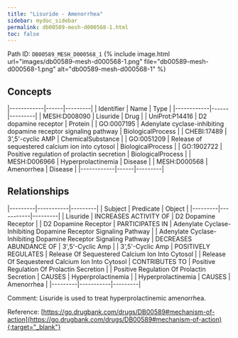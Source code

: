 ```yaml
---
title: "Lisuride - Amenorrhea"
sidebar: mydoc_sidebar
permalink: db00589-mesh-d000568-1.html
toc: false 
---
```



Path ID: `DB00589_MESH_D000568_1`
{% include image.html url="images/db00589-mesh-d000568-1.png" file="db00589-mesh-d000568-1.png" alt="db00589-mesh-d000568-1" %}

## Concepts

|------------|------|---------|
| Identifier | Name | Type    |
|------------|------|---------|
| MESH:D008090 | Lisuride | Drug |
| UniProt:P14416 | D2 dopamine receptor | Protein |
| GO:0007195 | Adenylate cyclase-inhibiting dopamine receptor signaling pathway | BiologicalProcess |
| CHEBI:17489 | 3',5'-cyclic AMP | ChemicalSubstance |
| GO:0051209 | Release of sequestered calcium ion into cytosol | BiologicalProcess |
| GO:1902722 | Positive regulation of prolactin secretion | BiologicalProcess |
| MESH:D006966 | Hyperprolactinemia | Disease |
| MESH:D000568 | Amenorrhea | Disease |
|------------|------|---------|

## Relationships

|---------|-----------|---------|
| Subject | Predicate | Object  |
|---------|-----------|---------|
| Lisuride | INCREASES ACTIVITY OF | D2 Dopamine Receptor |
| D2 Dopamine Receptor | PARTICIPATES IN | Adenylate Cyclase-Inhibiting Dopamine Receptor Signaling Pathway |
| Adenylate Cyclase-Inhibiting Dopamine Receptor Signaling Pathway | DECREASES ABUNDANCE OF | 3',5'-Cyclic Amp |
| 3',5'-Cyclic Amp | POSITIVELY REGULATES | Release Of Sequestered Calcium Ion Into Cytosol |
| Release Of Sequestered Calcium Ion Into Cytosol | CONTRIBUTES TO | Positive Regulation Of Prolactin Secretion |
| Positive Regulation Of Prolactin Secretion | CAUSES | Hyperprolactinemia |
| Hyperprolactinemia | CAUSES | Amenorrhea |
|---------|-----------|---------|

Comment: Lisuride is used to treat hyperprolactinemic amenorrhea.

Reference: [https://go.drugbank.com/drugs/DB00589#mechanism-of-action](https://go.drugbank.com/drugs/DB00589#mechanism-of-action){:target="_blank"}